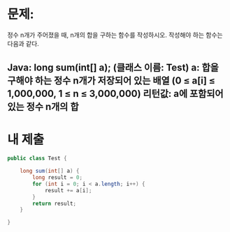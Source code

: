 # 문제: 
정수 n개가 주어졌을 때, n개의 합을 구하는 함수를 작성하시오.
작성해야 하는 함수는 다음과 같다.

Java: long sum(int[] a); (클래스 이름: Test)
a: 합을 구해야 하는 정수 n개가 저장되어 있는 배열 (0 ≤ a[i] ≤ 1,000,000, 1 ≤ n ≤ 3,000,000)
리턴값: a에 포함되어 있는 정수 n개의 합
---
# 내 제출
~~~java
public class Test {

	long sum(int[] a) {
		long result = 0;
		for (int i = 0; i < a.length; i++) {
			result += a[i];
		}
		return result;
	}

}

~~~
